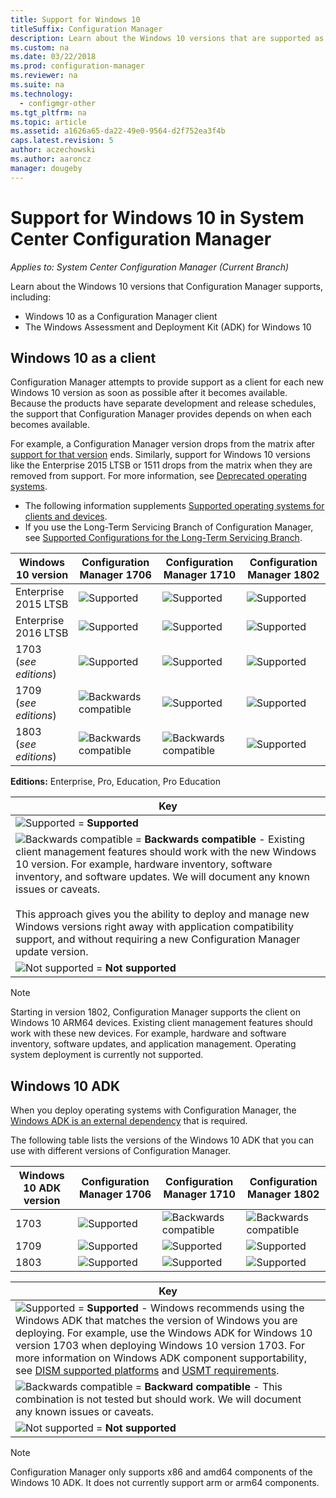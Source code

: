 ```yaml
---
title: Support for Windows 10
titleSuffix: Configuration Manager
description: Learn about the Windows 10 versions that are supported as clients or for OSD with System Center Configuration Manager
ms.custom: na
ms.date: 03/22/2018
ms.prod: configuration-manager
ms.reviewer: na
ms.suite: na
ms.technology:
  - configmgr-other
ms.tgt_pltfrm: na
ms.topic: article
ms.assetid: a1626a65-da22-49e0-9564-d2f752ea3f4b
caps.latest.revision: 5
author: aczechowski 
ms.author: aaroncz
manager: dougeby
---
```

# Support for Windows 10 in System Center Configuration Manager  

*Applies to: System Center Configuration Manager (Current Branch)*


Learn about the Windows 10 versions that Configuration Manager supports, including:
 -  Windows 10 as a Configuration Manager client
 -  The Windows Assessment and Deployment Kit (ADK) for Windows 10

## Windows 10 as a client
Configuration Manager attempts to provide support as a client for each new Windows 10 version as soon as possible after it becomes available. Because the products have separate development and release schedules, the support that Configuration Manager provides depends on when each becomes available.

For example, a Configuration Manager version drops from the matrix after [support for that version](/sccm/core/servers/manage/current-branch-versions-supported) ends. Similarly, support for Windows 10 versions like the Enterprise 2015 LTSB or 1511 drops from the matrix when they are removed from support. For more information, see [Deprecated operating systems](/sccm/core/plan-design/changes/deprecated/removed-and-deprecated-client#deprecated-client-operating-systems).


-   The following information supplements [Supported operating systems for clients and devices](/sccm/core/plan-design/configs/supported-operating-systems-for-clients-and-devices).
-   If you use the Long-Term Servicing Branch of Configuration Manager, see [Supported Configurations for the Long-Term Servicing Branch](/sccm/core/understand/supported-configurations-for-ltsb).

| Windows 10 version | Configuration Manager 1706 | Configuration Manager 1710 | Configuration Manager 1802 |
|---------------------|-----|-----|-----|
| Enterprise 2015 LTSB            <!--10/14/2025-->   | ![Supported](media/green_check.png) | ![Supported](media/green_check.png) | ![Supported](media/green_check.png) |
| Enterprise 2016 LTSB            <!--10/13/2026-->   | ![Supported](media/green_check.png) | ![Supported](media/green_check.png) | ![Supported](media/green_check.png) |
| 1703   <br />(*see editions*)   <!--10/09/2018-->   | ![Supported](media/green_check.png) | ![Supported](media/green_check.png) | ![Supported](media/green_check.png) |
| 1709   <br />(*see editions*)   <!--04/09/2019-->   | ![Backwards compatible](media/blue_compat.png) | ![Supported](media/green_check.png) | ![Supported](media/green_check.png) |
| 1803   <br />(*see editions*)   <!--11/12/2019-->   | ![Backwards compatible](media/blue_compat.png) | ![Backwards compatible](media/blue_compat.png) | ![Supported](media/green_check.png) |

<!-- lifecycle reference: https://support.microsoft.com/help/13853/windows-lifecycle-fact-sheet -->

**Editions:** Enterprise, Pro, Education, Pro Education   

|Key|
|--|
|![Supported](media/green_check.png) = **Supported**  |
|![Backwards compatible](media/blue_compat.png)  = **Backwards compatible** - Existing client management features should work with the new Windows 10 version. For example, hardware inventory, software inventory, and software updates. We will document any known issues or caveats. <br><br>This approach gives you the ability to deploy and manage new Windows versions right away with application compatibility support, and without requiring a new Configuration Manager update version. |
|![Not supported](media/Red_X.png) = **Not supported**|

 > [!NOTE]
 > Starting in version 1802, Configuration Manager supports the client on Windows 10 ARM64 devices. Existing client management features should work with these new devices. For example, hardware and software inventory, software updates, and application management. Operating system deployment is currently not supported. <!-- 1353704 --> 



## Windows 10 ADK
When you deploy operating systems with Configuration Manager, the [Windows ADK is an external dependency](/sccm/osd/plan-design/infrastructure-requirements-for-operating-system-deployment) that is required.

The following table lists the versions of the Windows 10 ADK that you can use with different versions of Configuration Manager.

| Windows 10 ADK version  | Configuration Manager 1706 | Configuration Manager 1710 | Configuration Manager 1802   |
|--------------------|-----|-----|-----|
| 1703  | ![Supported](media/green_check.png) | ![Backwards compatible](media/blue_compat.png) | ![Backwards compatible](media/blue_compat.png) |
| 1709  | ![Supported](media/green_check.png) | ![Supported](media/green_check.png) | ![Supported](media/green_check.png) |
| 1803  | ![Supported](media/green_check.png) | ![Supported](media/green_check.png) | ![Supported](media/green_check.png) |

|Key|
|--|
|![Supported](media/green_check.png) = **Supported** - Windows recommends using the Windows ADK that matches the version of Windows you are deploying. For example, use the Windows ADK for Windows 10 version 1703 when deploying Windows 10 version 1703. For more information on Windows ADK component supportability, see [DISM supported platforms](https://docs.microsoft.com/windows-hardware/manufacture/desktop/dism-supported-platforms) and [USMT requirements](https://docs.microsoft.com/windows/deployment/usmt/usmt-requirements#bkmk-1). |
|![Backwards compatible](media/blue_compat.png)  = **Backward compatible** - This combination is not tested but should work. We will document any known issues or caveats. |
|![Not supported](media/Red_X.png) = **Not supported**|

 > [!Note]
 > Configuration Manager only supports x86 and amd64 components of the Windows 10 ADK. It does not currently support arm or arm64 components. 
